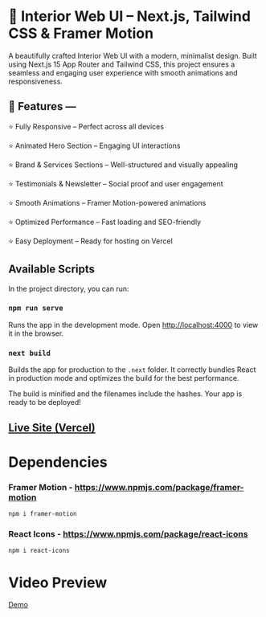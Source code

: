# 🏡 Interior Web UI – Next.js, Tailwind CSS & Framer Motion

A beautifully crafted Interior Web UI with a modern, minimalist design. Built using Next.js 15 App Router and Tailwind CSS, this project ensures a seamless and engaging user experience with smooth animations and responsiveness.

## 📌 Features —
⭐️ Fully Responsive – Perfect across all devices

⭐️ Animated Hero Section – Engaging UI interactions

⭐️ Brand & Services Sections – Well-structured and visually appealing

⭐️ Testimonials & Newsletter – Social proof and user engagement

⭐️ Smooth Animations – Framer Motion-powered animations

⭐️ Optimized Performance – Fast loading and SEO-friendly

⭐️ Easy Deployment – Ready for hosting on Vercel

## Available Scripts

In the project directory, you can run:

### `npm run serve`

Runs the app in the development mode.
Open [http://localhost:4000](http://localhost:3000) to view it in the browser.

### `next build`

Builds the app for production to the `.next` folder.
It correctly bundles React in production mode and optimizes the build for the best performance.

The build is minified and the filenames include the hashes.
Your app is ready to be deployed!

## [Live Site (Vercel)](https://interior-next-js.vercel.app/)

# Dependencies

### Framer Motion - https://www.npmjs.com/package/framer-motion
    npm i framer-motion

### React Icons - https://www.npmjs.com/package/react-icons
    npm i react-icons

# Video Preview

[Demo](https://github.com/user-attachments/assets/b6b24577-20b1-4b19-9e24-7657bf0794d1)
